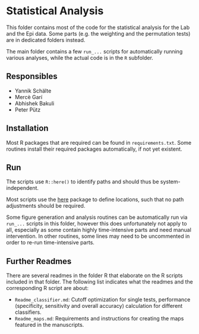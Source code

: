 # Statistical Analysis

This folder contains most of the code for the statistical analysis for the
Lab and the Epi data. Some parts (e.g. the weighting and the permutation
tests) are in dedicated folders instead.

The main folder contains a few `run_...` scripts for automatically running
various analyses, while the actual code is in the `R` subfolder.

## Responsibles

* Yannik Schälte
* Mercè Garí
* Abhishek Bakuli
* Peter Pütz

## Installation

Most R packages that are required can be found in `requirements.txt`.
Some routines install their required packages automatically, if not yet
existent.

## Run

The scripts use `R::here()` to identify paths and should thus be system-independent.

Most scripts use the [here](https://github.com/jennybc/here_here) package
to define locations, such that no path adjustments should be required.

Some figure generation and analysis routines can be automatically run via
`run_...` scripts in this folder, however this does unfortunately not apply
to all, especially as some contain highly time-intensive parts and need
manual intervention. In other routines, some lines may need to be uncommented
in order to re-run time-intensive parts.

## Further Readmes

There are several readmes in the folder R that elaborate on the R scripts included in that folder. The following list indicates what the readmes and the corresponding R script are about:

* `Readme_classifier.md`: Cutoff optimization for single tests, performance (specificity, sensitivity and overall accuracy) calculation for different classifiers.
* `Readme_maps.md`: Requirements and instructions for creating the maps featured in the manuscripts.
